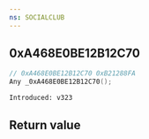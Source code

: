 ```yaml
---
ns: SOCIALCLUB
---
```

## 0xA468E0BE12B12C70

```c
// 0xA468E0BE12B12C70 0xB21288FA
Any _0xA468E0BE12B12C70();
```

```
Introduced: v323
```


## Return value
